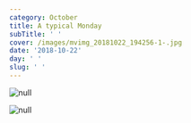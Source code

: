 ```yaml
---
category: October
title: A typical Monday
subTitle: ' '
cover: /images/mvimg_20181022_194256-1-.jpg
date: '2018-10-22'
day: ' '
slug: ' '
---
```

![null](/images/mvimg_20181022_194256-1-.jpg)

![null](/images/img_20181022_192547.jpg)
